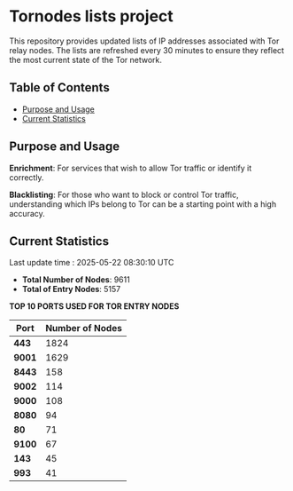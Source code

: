 # Tornodes lists project

This repository provides updated lists of IP addresses associated with Tor relay nodes. The lists are refreshed every 30 minutes to ensure they reflect the most current state of the Tor network.

## Table of Contents

- [Purpose and Usage](#purpose-and-usage)
- [Current Statistics](#current-statistics)


## Purpose and Usage

**Enrichment**: For services that wish to allow Tor traffic or identify it correctly.

**Blacklisting**: For those who want to block or control Tor traffic, understanding which IPs belong to Tor can be a starting point with a high accuracy.

## Current Statistics

Last update time : 2025-05-22 08:30:10 UTC

- **Total Number of Nodes**: 9611
- **Total of Entry Nodes**: 5157

**TOP 10 PORTS USED FOR TOR ENTRY NODES**

| **Port** | **Number of Nodes** |
|------|-----------------|
| **443**   | 1824  |
| **9001**   | 1629  |
| **8443**   | 158  |
| **9002**   | 114  |
| **9000**   | 108  |
| **8080**   | 94  |
| **80**   | 71  |
| **9100**   | 67  |
| **143**   | 45  |
| **993**   | 41  |

